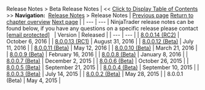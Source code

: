 ﻿
Release Notes > Beta
Release Notes
| << [Click to Display Table of Contents](beta_release_notes.md) >> **Navigation:**     [Release Notes](release_notes-1.md) > Release Notes | [Previous page](8_0_1_0-1.md) [Return to chapter overview](release_notes-1.md) [Next page](8_0_0_14.md) |
| --- | --- |
NinjaTrader release notes can be found below, if you have any questions on a specific release please contact [[email protected]](/cdn-cgi/l/email-protection)
 
| Version | Released |
| --- | --- |
| [8.0.0.14 (RC2)](8_0_0_14.md) | October 6, 2016 |
| [8.0.0.13 (RC1)](8_0_0_13.md) | August 31, 2016 |
| [8.0.0.12 (Beta)](8_0_0_12.md) | July 11, 2016 |
| [8.0.0.11 (Beta)](8_0_0_11.md) | May 12, 2016 |
| [8.0.0.10 (Beta)](8_0_0_10.md) | March 21, 2016 |
| [8.0.0.9 (Beta)](8_0_0_9.md) | February 16, 2016 |
| [8.0.0.8 (Beta)](8_0_0_8.md) | January 8, 2016 |
| [8.0.0.7 (Beta)](8_0_0_7.md) | December 2, 2015 |
| [8.0.0.6 (Beta)](8_0_0_6.md) | October 26, 2015 |
| [8.0.0.5 (Beta)](8_0_0_5.md) | September 21, 2015 |
| [8.0.0.4 (Beta)](8_0_0_4.md) | September 10, 2015 |
| [8.0.0.3 (Beta)](8_0_0_3.md) | July 14, 2015 |
| [8.0.0.2 (Beta)](8_0_0_2_beta.md) | May 28, 2015 |
| 8.0.0.1 (Beta) | May 4, 2015 |

